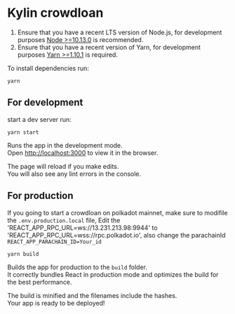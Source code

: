 # Kylin crowdloan

1. Ensure that you have a recent LTS version of Node.js, for development purposes [Node >=10.13.0](https://nodejs.org/en/) is recommended.
2. Ensure that you have a recent version of Yarn, for development purposes [Yarn >=1.10.1](https://yarnpkg.com/docs/install) is required.

To install dependencies run:

```
yarn
```

## For development


start a dev server run:

```
yarn start
```

Runs the app in the development mode.\
Open [http://localhost:3000](http://localhost:3000) to view it in the browser.

The page will reload if you make edits.\
You will also see any lint errors in the console.


## For production

If you going to start a crowdloan on polkadot mainnet, make sure to modifile the `.env.production.local` file, 
Edit the 'REACT_APP_RPC_URL=ws://13.231.213.98:9944' to 'REACT_APP_RPC_URL=wss://rpc.polkadot.io',
also change the parachainId `REACT_APP_PARACHAIN_ID=Your_id` 

```
yarn build
```

Builds the app for production to the `build` folder.\
It correctly bundles React in production mode and optimizes the build for the best performance.

The build is minified and the filenames include the hashes.\
Your app is ready to be deployed!
